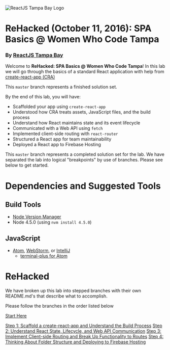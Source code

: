 ![ReactJS Tampa Bay Logo](https://avatars2.githubusercontent.com/u/18738421?v=3&s=200)

# ReHacked (October 11, 2016): SPA Basics @ Women Who Code Tampa
### By [ReactJS Tampa Bay](http://www.meetup.com/ReactJS-Tampa-Bay/)

Welcome to **ReHacked: SPA Basics @ Women Who Code Tampa**! In this lab we will go through the basics of a standard React application with help from [create-react-app (CRA)](https://github.com/facebookincubator/create-react-app)

This `master` branch represents a finished solution set.

By the end of this lab, you will have:

* Scaffolded your app using `create-react-app`
* Understood how CRA treats assets, JavaScript files, and the build process
* Understand how React maintains state and its event lifecycle
* Communicated with a Web API using `fetch`
* Implemented client-side routing with `react-router`
* Structured a React app for team maintainability
* Deployed a React app to Firebase Hosting

This `master` branch represents a completed solution set for the lab.  We have separated the lab into logical "breakpoints" by use of branches.  Please see below to get started.

# Dependencies and Suggested Tools
## Build Tools
- [Node Version Manager](https://github.com/creationix/nvm)
- Node 4.5.0 (using `nvm install 4.5.0`)

## JavaScript
- [Atom](https://atom.io/), [WebStorm](https://www.jetbrains.com/webstorm/), or [IntelliJ](https://www.jetbrains.com/idea/)
  - [terminal-plus for Atom](https://atom.io/packages/terminal-plus)

# ReHacked

We have broken up this lab into stepped branches with their own README.md's that describe what to accomplish.

Please follow the branches in the order listed below

[Start Here](https://github.com/reactjstampabay/rehacked-spa-basics-wwc/tree/initial)

[Step 1: Scaffold a create-react-app and Understand the Build Process](https://github.com/reactjstampabay/rehacked-spa-basics-wwc/tree/step-1)
[Step 2: Understand React State, Lifecycle, and Web API Communication](https://github.com/reactjstampabay/rehacked-spa-basics-wwc/tree/step-2)
[Step 3: Implement Client-side Routing and Break Up Functionality to Routes](https://github.com/reactjstampabay/rehacked-spa-basics-wwc/tree/step-3)
[Step 4: Thinking About Folder Structure and Deploying to Firebase Hosting](https://github.com/reactjstampabay/rehacked-spa-basics-wwc/tree/step-4)